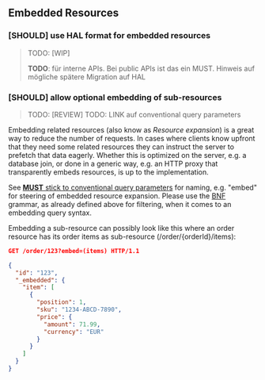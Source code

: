 ## Embedded Resources

### [SHOULD] use HAL format for embedded resources

> TODO: [WIP]
>
> **TODO**: für interne APIs. Bei public APIs ist das ein MUST. Hinweis auf mögliche spätere Migration auf HAL

### **[SHOULD]** allow optional embedding of sub-resources

> TODO: [REVIEW]
> TODO: LINK auf conventional query parameters

Embedding related resources (also know as _Resource expansion_) is a great way to reduce the number of requests.
In cases where clients know upfront that they need some related resources they can instruct the server to prefetch
that data eagerly. Whether this is optimized on the server, e.g. a database join, or done in a generic way, e.g. an
HTTP proxy that transparently embeds resources, is up to the implementation.

See [**MUST** stick to conventional query parameters](#must-stick-to-conventional-query-parameters) for naming, e.g.
"embed" for steering of embedded resource expansion. Please use the [BNF](https://en.wikipedia.org/wiki/Backus–Naur_form)
grammar, as already defined above for filtering, when it comes to an embedding query syntax.

Embedding a sub-resource can possibly look like this where an order resource has its order items as sub-resource
(/order/{orderId}/items):

```json
GET /order/123?embed=(items) HTTP/1.1

{
  "id": "123",
  "_embedded": {
    "item": [
      {
        "position": 1,
        "sku": "1234-ABCD-7890",
        "price": {
          "amount": 71.99,
          "currency": "EUR"
        }
      }
    ]
  }
}
```
